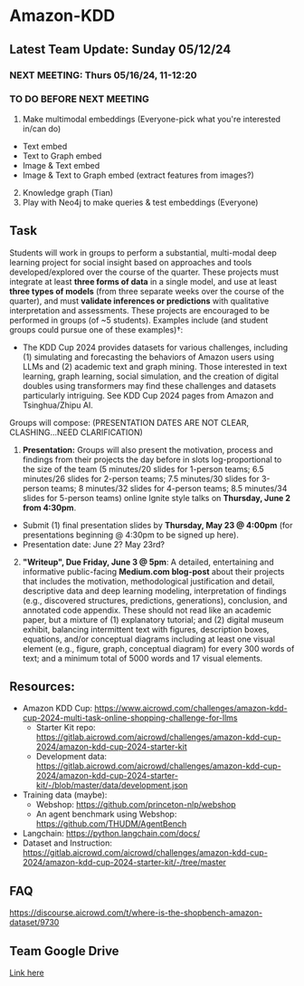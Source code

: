 # Amazon-KDD

## Latest Team Update: Sunday 05/12/24
### NEXT MEETING: Thurs 05/16/24, 11-12:20 
### TO DO BEFORE NEXT MEETING
1. Make multimodal embeddings (Everyone-pick what you're interested in/can do)
 * Text embed
 * Text to Graph embed
 * Image & Text embed
 * Image & Text to Graph embed (extract features from images?)
2. Knowledge graph (Tian)
3. Play with Neo4j to make queries & test embeddings (Everyone)

## Task
Students will work in groups to perform a substantial, multi-modal deep learning project for social insight based on approaches and tools developed/explored over the course of the quarter. These projects must integrate at least **three forms of data** in a single model, and use at least **three types of models** (from three separate weeks over the course of the quarter), and must **validate inferences or predictions** with qualitative interpretation and assessments. These projects are encouraged to be performed in groups (of ~5 students). Examples include (and student groups could pursue one of these examples)†: 
* The KDD Cup 2024 provides datasets for various challenges, including (1) simulating and forecasting the behaviors of Amazon users using LLMs and (2) academic text and graph mining. Those interested in text learning, graph learning, social simulation, and the creation of digital doubles using transformers may find these challenges and datasets particularly intriguing. See KDD Cup 2024 pages from Amazon and Tsinghua/Zhipu AI.

Groups will compose: (PRESENTATION DATES ARE NOT CLEAR, CLASHING...NEED CLARIFICATION)
1. **Presentation:** Groups will also present the motivation, process and findings from their projects the day before in slots log-proportional to the size of the team (5 minutes/20 slides for 1-person teams; 6.5 minutes/26 slides for 2-person teams; 7.5 minutes/30 slides for 3-person teams; 8 minutes/32 slides for 4-person teams; 8.5 minutes/34 slides for 5-person teams) online Ignite style talks on **Thursday, June 2 from 4:30pm**.
  * Submit (1) final presentation slides by **Thursday, May 23 @ 4:00pm** (for presentations beginning @ 4:30pm to be signed up here).
  * Presentation date: June 2? May 23rd?
2. **"Writeup", Due Friday, June 3 @ 5pm**: A detailed, entertaining and informative public-facing **Medium.com blog-post** about their projects that includes the motivation, methodological justification and detail, descriptive data and deep learning modeling, interpretation of findings (e.g., discovered structures, predictions, generations), conclusion, and annotated code appendix. These should not read like an academic paper, but a mixture of (1) explanatory tutorial; and (2) digital museum exhibit, balancing intermittent text with figures, description boxes, equations, and/or conceptual diagrams including at least one visual element (e.g., figure, graph, conceptual diagram) for every 300 words of text; and a minimum total of 5000 words and 17 visual elements.



## Resources:
- Amazon KDD Cup: https://www.aicrowd.com/challenges/amazon-kdd-cup-2024-multi-task-online-shopping-challenge-for-llms
  - Starter Kit repo: https://gitlab.aicrowd.com/aicrowd/challenges/amazon-kdd-cup-2024/amazon-kdd-cup-2024-starter-kit
  - Development data: https://gitlab.aicrowd.com/aicrowd/challenges/amazon-kdd-cup-2024/amazon-kdd-cup-2024-starter-kit/-/blob/master/data/development.json
- Training data (maybe):
  - Webshop: https://github.com/princeton-nlp/webshop
  - An agent benchmark using Webshop: https://github.com/THUDM/AgentBench
- Langchain: https://python.langchain.com/docs/
- Dataset and Instruction: https://gitlab.aicrowd.com/aicrowd/challenges/amazon-kdd-cup-2024/amazon-kdd-cup-2024-starter-kit/-/tree/master

## FAQ
https://discourse.aicrowd.com/t/where-is-the-shopbench-amazon-dataset/9730

## Team Google Drive
[Link here](https://drive.google.com/drive/folders/18EXfDk-9wlKeEkK208alQxfbmMyE2VH4?usp=share_link)
